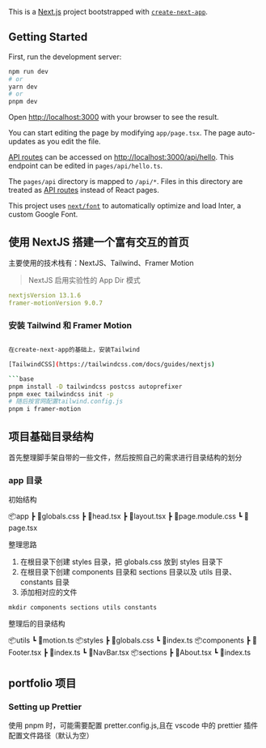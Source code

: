 This is a [Next.js](https://nextjs.org/) project bootstrapped with [`create-next-app`](https://github.com/vercel/next.js/tree/canary/packages/create-next-app).

## Getting Started

First, run the development server:

```bash
npm run dev
# or
yarn dev
# or
pnpm dev
```

Open [http://localhost:3000](http://localhost:3000) with your browser to see the result.

You can start editing the page by modifying `app/page.tsx`. The page auto-updates as you edit the file.

[API routes](https://nextjs.org/docs/api-routes/introduction) can be accessed on [http://localhost:3000/api/hello](http://localhost:3000/api/hello). This endpoint can be edited in `pages/api/hello.ts`.

The `pages/api` directory is mapped to `/api/*`. Files in this directory are treated as [API routes](https://nextjs.org/docs/api-routes/introduction) instead of React pages.

This project uses [`next/font`](https://nextjs.org/docs/basic-features/font-optimization) to automatically optimize and load Inter, a custom Google Font.

## 使用 NextJS 搭建一个富有交互的首页

主要使用的技术栈有：NextJS、Tailwind、Framer Motion

> NextJS 启用实验性的 App Dir 模式

```yml
nextjsVersion 13.1.6
framer-motionVersion 9.0.7
```

### 安装 Tailwind 和 Framer Motion

````bash

在create-next-app的基础上，安装Tailwind

[TailwindCSS](https://tailwindcss.com/docs/guides/nextjs)

```base
pnpm install -D tailwindcss postcss autoprefixer
pnpm exec tailwindcss init -p
# 随后按官网配置tailwind.config.js
pnpm i framer-motion
````

## 项目基础目录结构

首先整理脚手架自带的一些文件，然后按照自己的需求进行目录结构的划分

### app 目录

初始结构

📦app
┣ 📜globals.css
┣ 📜head.tsx
┣ 📜layout.tsx
┣ 📜page.module.css
┗ 📜page.tsx

整理思路

1. 在根目录下创建 styles 目录，把 globals.css 放到 styles 目录下
2. 在根目录下创建 components 目录和 sections 目录以及 utils 目录、constants 目录
3. 添加相对应的文件

`mkdir components sections utils constants`

整理后的目录结构

📦utils
┗ 📜motion.ts
📦styles
┣ 📜globals.css
┗ 📜index.ts
📦components
┣ 📜Footer.tsx
┣ 📜index.ts
┗ 📜NavBar.tsx
📦sections
┣ 📜About.tsx
┗ 📜index.ts

## portfolio 项目

### Setting up Prettier

使用 pnpm 时，可能需要配置 pretter.config.js,且在 vscode 中的 prettier 插件配置文件路径（默认为空）
